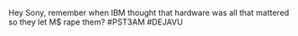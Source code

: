 Hey Sony, remember when IBM thought that hardware was all that mattered so they let M$ rape them? #PST3AM #DEJAVU